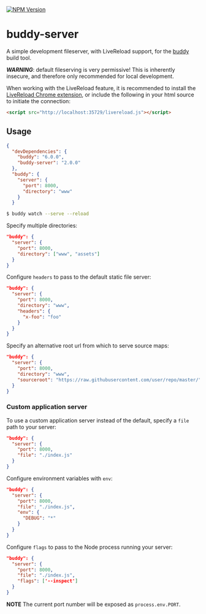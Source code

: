 [![NPM Version](https://img.shields.io/npm/v/buddy-server.svg?style=flat)](https://npmjs.org/package/buddy-server)

# buddy-server

A simple development fileserver, with LiveReload support, for the [buddy](https://github.com/popeindustries/buddy) build tool.

***WARNING***: default fileserving is very permissive! This is inherently insecure, and therefore only recommended for local development.

When working with the LiveReload feature, it is recommended to install the [LiveReload Chrome extension](https://chrome.google.com/webstore/detail/livereload/jnihajbhpnppcggbcgedagnkighmdlei?hl=en), or include the following in your html source to initiate the connection:

```html
<script src="http://localhost:35729/livereload.js"></script>
```

## Usage

```json
{
  "devDependencies": {
    "buddy": "6.0.0",
    "buddy-server": "2.0.0"
  },
  "buddy": {
    "server": {
      "port": 8000,
      "directory": "www"
    }
  }
```
```bash
$ buddy watch --serve --reload
```

Specify multiple directories:
```json
"buddy": {
  "server": {
    "port": 8000,
    "directory": ["www", "assets"]
  }
}
```

Configure `headers` to pass to the default static file server:
```json
"buddy": {
  "server": {
    "port": 8000,
    "directory": "www",
    "headers": {
      "x-foo": "foo"
    }
  }
}
```

Specify an alternative root url from which to serve source maps:
```json
"buddy": {
  "server": {
    "port": 8000,
    "directory": "www",
    "sourceroot": "https://raw.githubusercontent.com/user/repo/master/"
  }
}
```

### Custom application server

To use a custom application server instead of the default, specify a `file` path to your server:
```json
"buddy": {
  "server": {
    "port": 8000,
    "file": "./index.js"
  }
}
```

Configure environment variables with `env`:
```json
"buddy": {
  "server": {
    "port": 8000,
    "file": "./index.js",
    "env": {
      "DEBUG": "*"
    }
  }
}
```

Configure `flags` to pass to the Node process running your server:
```json
"buddy": {
  "server": {
    "port": 8000,
    "file": "./index.js",
    "flags": ['--inspect']
  }
}
```

**NOTE** The current port number will be exposed as `process.env.PORT`.